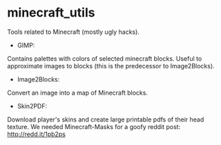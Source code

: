 minecraft_utils
===============

Tools related to Minecraft (mostly ugly hacks).

* GIMP:

Contains palettes with colors of selected minecraft blocks. Useful to approximate
images to blocks (this is the predecessor to Image2Blocks).

* Image2Blocks:

Convert an image into a map of Minecraft blocks.

* Skin2PDF:

Download player's skins and create large printable pdfs of their head texture.
We needed Minecraft-Masks for a goofy reddit post: http://redd.it/1pb2ps
